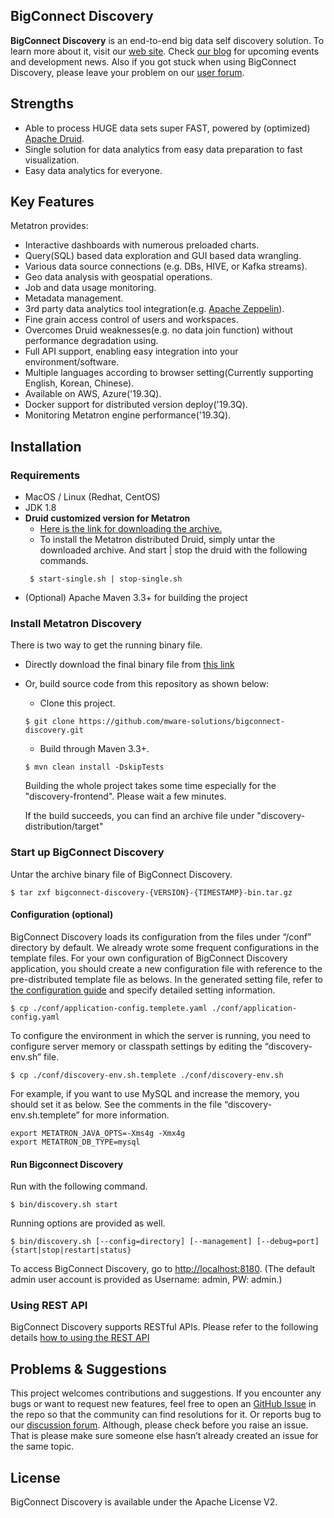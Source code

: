BigConnect Discovery
------------------

**BigConnect Discovery** is an end-to-end big data self discovery solution.
To learn more about it, visit our [web site](https://bigconnect.io). 
Check [our blog](https://bigconnect.io/blog/) for upcoming events and development news. 
Also if you got stuck when using BigConnect Discovery, please leave your problem on our [user forum](https://community.bigconnect.io/c/bigconnect-discovery).


Strengths
------------------

- Able to process HUGE data sets super FAST, powered by (optimized) [Apache Druid](http://druid.io/).
- Single solution for data analytics from easy data preparation to fast visualization.
- Easy data analytics for everyone.


Key Features
------------------

Metatron provides:
- Interactive dashboards with numerous preloaded charts.
- Query(SQL) based data exploration and GUI based data wrangling.
- Various data source connections (e.g. DBs, HIVE, or Kafka streams).
- Geo data analysis with geospatial operations.
- Job and data usage monitoring.
- Metadata management.
- 3rd party data analytics tool integration(e.g. [Apache Zeppelin](https://zeppelin.apache.org/)).
- Fine grain access control of users and workspaces.
- Overcomes Druid weaknesses(e.g. no data join function) without performance degradation using.
- Full API support, enabling easy integration into your environment/software.
- Multiple languages according to browser setting(Currently supporting English, Korean, Chinese).
- Available on AWS, Azure('19.3Q).
- Docker support for distributed version deploy('19.3Q).
- Monitoring Metatron engine performance('19.3Q).

Installation
----------------------------

### Requirements
- MacOS / Linux (Redhat, CentOS)
- JDK 1.8
- **Druid customized version for Metatron**
  - [Here is the link for downloading the archive.](https://sktmetatronkrsouthshared.blob.core.windows.net/metatron-public/discovery-dist/latest/druid-0.9.1-latest-hadoop-2.7.3-bin.tar.gz)
  - To install the Metatron distributed Druid, simply untar the downloaded archive. And start | stop the druid with the following commands.
  <pre><code> $ start-single.sh | stop-single.sh </code></pre>
- (Optional) Apache Maven 3.3+ for building the project

### Install Metatron Discovery
There is two way to get the running binary file.

- Directly download the final binary file from [this link](https://sktmetatronkrsouthshared.blob.core.windows.net/metatron-public/discovery-dist/latest/metatron-discovery-latest-bin.tar.gz)
- Or, build source code from this repository as shown below:
  - Clone this project.
  <pre><code>$ git clone https://github.com/mware-solutions/bigconnect-discovery.git</code></pre>
  - Build through Maven 3.3+.
  <pre><code>$ mvn clean install -DskipTests</code></pre>
  Building the whole project takes some time especially for the "discovery-frontend". Please wait a few minutes.
  
  If the build succeeds, you can find an archive file under "discovery-distribution/target"

### Start up BigConnect Discovery
Untar the archive binary file of BigConnect Discovery.
<pre><code>$ tar zxf bigconnect-discovery-{VERSION}-{TIMESTAMP}-bin.tar.gz</code></pre>

#### Configuration (optional)
BigConnect Discovery loads its configuration from the files under “/conf” directory by default. We already wrote some frequent configurations in the template files. For your own configuration of BigConnect Discovery application, you should create a new configuration file with reference to the pre-distributed template file as belows. In the generated setting file, refer to [the configuration guide](https://github.com/metatron-app/metatron-discovery/blob/master/discovery-server/src/main/asciidoc/application-config-guide.adoc) and specify detailed setting information.

<pre><code>$ cp ./conf/application-config.templete.yaml ./conf/application-config.yaml</code></pre>

To configure the environment in which the server is running, you need to configure server memory or classpath settings by editing the “discovery-env.sh” file.

<pre><code>$ cp ./conf/discovery-env.sh.templete ./conf/discovery-env.sh</code></pre>

For example, if you want to use MySQL and increase the memory, you should set it as below. See the comments in the file “discovery-env.sh.templete” for more information.
```
export METATRON_JAVA_OPTS=-Xms4g -Xmx4g
export METATRON_DB_TYPE=mysql
```

#### Run Bigconnect Discovery
Run with the following command.
<pre><code>$ bin/discovery.sh start</code></pre>

Running options are provided as well.
<pre><code>$ bin/discovery.sh [--config=directory] [--management] [--debug=port] {start|stop|restart|status}</code></pre>
To access BigConnect Discovery, go to [http://localhost:8180](http://localhost:8180). (The default admin user account is provided as Username: admin, PW: admin.)

### Using REST API
BigConnect Discovery supports RESTful APIs. Please refer to the following details [how to using the REST API](.github/USE_REST_API.md)

Problems & Suggestions
----------------------------
This project welcomes contributions and suggestions. If you encounter any bugs or want to request new features, feel free to open an [GitHub Issue](https://github.com/metatron-app/metatron-discovery/issues) in the repo so that the community can find resolutions for it. Or reports bug to our [discussion forum](https://metatron.app/discussion/). Although, please check before you raise an issue. That is please make sure someone else hasn’t already created an issue for the same topic.

License
----------------------------
BigConnect Discovery is available under the Apache License V2.
